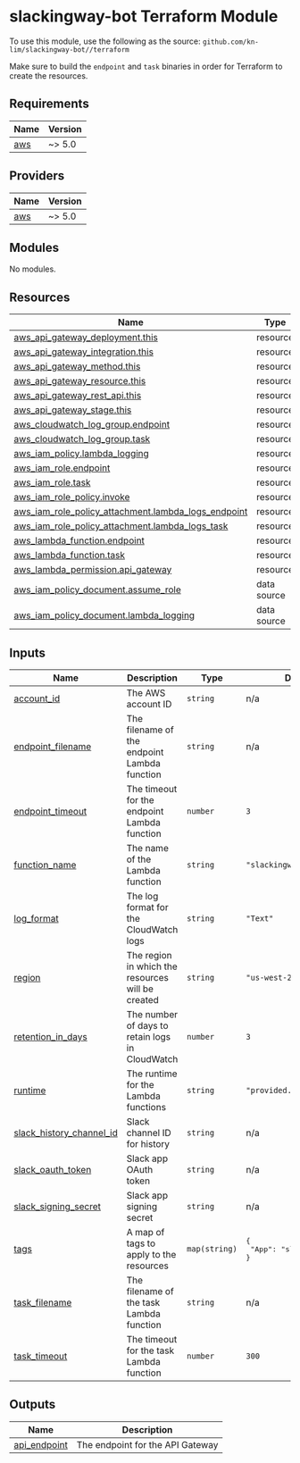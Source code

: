 # slackingway-bot Terraform Module

To use this module, use the following as the source: `github.com/kn-lim/slackingway-bot//terraform`

Make sure to build the `endpoint` and `task` binaries in order for Terraform to create the resources. 

<!-- BEGIN_TF_DOCS -->
## Requirements

| Name | Version |
|------|---------|
| <a name="requirement_aws"></a> [aws](#requirement\_aws) | ~> 5.0 |

## Providers

| Name | Version |
|------|---------|
| <a name="provider_aws"></a> [aws](#provider\_aws) | ~> 5.0 |

## Modules

No modules.

## Resources

| Name | Type |
|------|------|
| [aws_api_gateway_deployment.this](https://registry.terraform.io/providers/hashicorp/aws/latest/docs/resources/api_gateway_deployment) | resource |
| [aws_api_gateway_integration.this](https://registry.terraform.io/providers/hashicorp/aws/latest/docs/resources/api_gateway_integration) | resource |
| [aws_api_gateway_method.this](https://registry.terraform.io/providers/hashicorp/aws/latest/docs/resources/api_gateway_method) | resource |
| [aws_api_gateway_resource.this](https://registry.terraform.io/providers/hashicorp/aws/latest/docs/resources/api_gateway_resource) | resource |
| [aws_api_gateway_rest_api.this](https://registry.terraform.io/providers/hashicorp/aws/latest/docs/resources/api_gateway_rest_api) | resource |
| [aws_api_gateway_stage.this](https://registry.terraform.io/providers/hashicorp/aws/latest/docs/resources/api_gateway_stage) | resource |
| [aws_cloudwatch_log_group.endpoint](https://registry.terraform.io/providers/hashicorp/aws/latest/docs/resources/cloudwatch_log_group) | resource |
| [aws_cloudwatch_log_group.task](https://registry.terraform.io/providers/hashicorp/aws/latest/docs/resources/cloudwatch_log_group) | resource |
| [aws_iam_policy.lambda_logging](https://registry.terraform.io/providers/hashicorp/aws/latest/docs/resources/iam_policy) | resource |
| [aws_iam_role.endpoint](https://registry.terraform.io/providers/hashicorp/aws/latest/docs/resources/iam_role) | resource |
| [aws_iam_role.task](https://registry.terraform.io/providers/hashicorp/aws/latest/docs/resources/iam_role) | resource |
| [aws_iam_role_policy.invoke](https://registry.terraform.io/providers/hashicorp/aws/latest/docs/resources/iam_role_policy) | resource |
| [aws_iam_role_policy_attachment.lambda_logs_endpoint](https://registry.terraform.io/providers/hashicorp/aws/latest/docs/resources/iam_role_policy_attachment) | resource |
| [aws_iam_role_policy_attachment.lambda_logs_task](https://registry.terraform.io/providers/hashicorp/aws/latest/docs/resources/iam_role_policy_attachment) | resource |
| [aws_lambda_function.endpoint](https://registry.terraform.io/providers/hashicorp/aws/latest/docs/resources/lambda_function) | resource |
| [aws_lambda_function.task](https://registry.terraform.io/providers/hashicorp/aws/latest/docs/resources/lambda_function) | resource |
| [aws_lambda_permission.api_gateway](https://registry.terraform.io/providers/hashicorp/aws/latest/docs/resources/lambda_permission) | resource |
| [aws_iam_policy_document.assume_role](https://registry.terraform.io/providers/hashicorp/aws/latest/docs/data-sources/iam_policy_document) | data source |
| [aws_iam_policy_document.lambda_logging](https://registry.terraform.io/providers/hashicorp/aws/latest/docs/data-sources/iam_policy_document) | data source |

## Inputs

| Name | Description | Type | Default | Required |
|------|-------------|------|---------|:--------:|
| <a name="input_account_id"></a> [account\_id](#input\_account\_id) | The AWS account ID | `string` | n/a | yes |
| <a name="input_endpoint_filename"></a> [endpoint\_filename](#input\_endpoint\_filename) | The filename of the endpoint Lambda function | `string` | n/a | yes |
| <a name="input_endpoint_timeout"></a> [endpoint\_timeout](#input\_endpoint\_timeout) | The timeout for the endpoint Lambda function | `number` | `3` | no |
| <a name="input_function_name"></a> [function\_name](#input\_function\_name) | The name of the Lambda function | `string` | `"slackingway-bot"` | no |
| <a name="input_log_format"></a> [log\_format](#input\_log\_format) | The log format for the CloudWatch logs | `string` | `"Text"` | no |
| <a name="input_region"></a> [region](#input\_region) | The region in which the resources will be created | `string` | `"us-west-2"` | no |
| <a name="input_retention_in_days"></a> [retention\_in\_days](#input\_retention\_in\_days) | The number of days to retain logs in CloudWatch | `number` | `3` | no |
| <a name="input_runtime"></a> [runtime](#input\_runtime) | The runtime for the Lambda functions | `string` | `"provided.al2023"` | no |
| <a name="input_slack_history_channel_id"></a> [slack\_history\_channel\_id](#input\_slack\_history\_channel\_id) | Slack channel ID for history | `string` | n/a | yes |
| <a name="input_slack_oauth_token"></a> [slack\_oauth\_token](#input\_slack\_oauth\_token) | Slack app OAuth token | `string` | n/a | yes |
| <a name="input_slack_signing_secret"></a> [slack\_signing\_secret](#input\_slack\_signing\_secret) | Slack app signing secret | `string` | n/a | yes |
| <a name="input_tags"></a> [tags](#input\_tags) | A map of tags to apply to the resources | `map(string)` | <pre>{<br/>  "App": "slackingway-bot"<br/>}</pre> | no |
| <a name="input_task_filename"></a> [task\_filename](#input\_task\_filename) | The filename of the task Lambda function | `string` | n/a | yes |
| <a name="input_task_timeout"></a> [task\_timeout](#input\_task\_timeout) | The timeout for the task Lambda function | `number` | `300` | no |

## Outputs

| Name | Description |
|------|-------------|
| <a name="output_api_endpoint"></a> [api\_endpoint](#output\_api\_endpoint) | The endpoint for the API Gateway |
<!-- END_TF_DOCS -->
